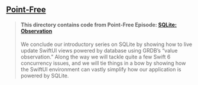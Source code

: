 ## [Point-Free](https://www.pointfree.co)

> #### This directory contains code from Point-Free Episode: [SQLite: Observation](https://www.pointfree.co/episodes/ep304-sqlite-observation)
>
> We conclude our introductory series on SQLite by showing how to live update SwiftUI views powered by database using GRDB’s “value observation.” Along the way we will tackle quite a few Swift 6 concurrency issues, and we will tie things in a bow by showing how the SwiftUI environment can vastly simplify how our application is powered by SQLite.
